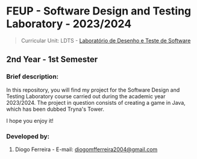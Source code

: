 # FEUP - Software Design and Testing Laboratory - 2023/2024
> Curricular Unit: LDTS - [Laboratório de Desenho e Teste de Software]([https://sigarra.up.pt/feup/pt/ucurr_geral.ficha_uc_view?pv_ocorrencia_id=520316](https://sigarra.up.pt/feup/pt/ucurr_geral.ficha_uc_view?pv_ocorrencia_id=520319))

## 2nd Year - 1st Semester

### Brief description:

In this repository, you will find my project for the Software Design and Testing Laboratory course carried out during the academic year 2023/2024. The project in question consists of creating a game in Java, which has been dubbed Tryna's Tower.

I hope you enjoy it!

### Developed by:

1. Diogo Ferreira - E-mail: diogomfferreira2004@gmail.com
